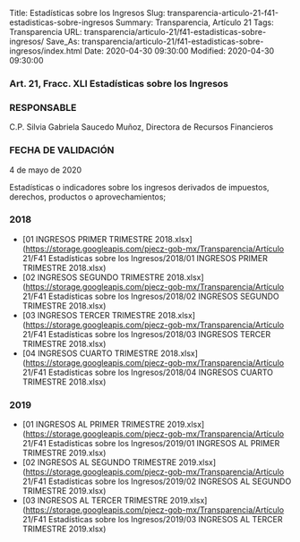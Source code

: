 Title: Estadísticas sobre los Ingresos
Slug: transparencia-articulo-21-f41-estadisticas-sobre-ingresos
Summary: Transparencia, Artículo 21
Tags: Transparencia
URL: transparencia/articulo-21/f41-estadisticas-sobre-ingresos/
Save_As: transparencia/articulo-21/f41-estadisticas-sobre-ingresos/index.html
Date: 2020-04-30 09:30:00
Modified: 2020-04-30 09:30:00


### Art. 21, Fracc. XLI Estadísticas sobre los Ingresos

### RESPONSABLE

C.P. Silvia Gabriela Saucedo Muñoz, Directora de Recursos Financieros

### FECHA DE VALIDACIÓN

4 de mayo de 2020

Estadísticas o indicadores sobre los ingresos derivados de impuestos, derechos, productos o aprovechamientos;


### 2018


* [01 INGRESOS PRIMER TRIMESTRE 2018.xlsx](https://storage.googleapis.com/pjecz-gob-mx/Transparencia/Artículo 21/F41 Estadísticas sobre los Ingresos/2018/01 INGRESOS PRIMER TRIMESTRE 2018.xlsx)
* [02 INGRESOS SEGUNDO TRIMESTRE 2018.xlsx](https://storage.googleapis.com/pjecz-gob-mx/Transparencia/Artículo 21/F41 Estadísticas sobre los Ingresos/2018/02 INGRESOS SEGUNDO TRIMESTRE 2018.xlsx)
* [03 INGRESOS TERCER TRIMESTRE 2018.xlsx](https://storage.googleapis.com/pjecz-gob-mx/Transparencia/Artículo 21/F41 Estadísticas sobre los Ingresos/2018/03 INGRESOS TERCER TRIMESTRE 2018.xlsx)
* [04 INGRESOS CUARTO TRIMESTRE 2018.xlsx](https://storage.googleapis.com/pjecz-gob-mx/Transparencia/Artículo 21/F41 Estadísticas sobre los Ingresos/2018/04 INGRESOS CUARTO TRIMESTRE 2018.xlsx)


### 2019


* [01 INGRESOS AL PRIMER TRIMESTRE 2019.xlsx](https://storage.googleapis.com/pjecz-gob-mx/Transparencia/Artículo 21/F41 Estadísticas sobre los Ingresos/2019/01 INGRESOS AL PRIMER TRIMESTRE 2019.xlsx)
* [02 INGRESOS AL SEGUNDO TRIMESTRE 2019.xlsx](https://storage.googleapis.com/pjecz-gob-mx/Transparencia/Artículo 21/F41 Estadísticas sobre los Ingresos/2019/02 INGRESOS AL SEGUNDO TRIMESTRE 2019.xlsx)
* [03 INGRESOS AL TERCER TRIMESTRE 2019.xlsx](https://storage.googleapis.com/pjecz-gob-mx/Transparencia/Artículo 21/F41 Estadísticas sobre los Ingresos/2019/03 INGRESOS AL TERCER TRIMESTRE 2019.xlsx)


